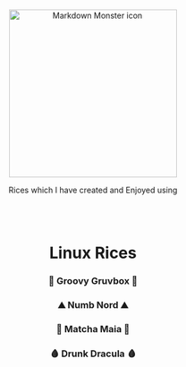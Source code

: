 <br>
<p align="center">
<img src="Shibui-Dotfiles.png" height="300px" width="300px"
     alt="Markdown Monster icon"/>
     <br>
</p>
<p align="center">
Rices which I have created and Enjoyed using
     </p>
<br>
<br>
<h1 align="center">Linux Rices</h1>
<h3 align="center">🏺 Groovy Gruvbox 🏺</h3>
<h3 align="center">⛰️ Numb Nord ⛰️</h3>
<h3 align="center">🍵 Matcha Maia 🍵</h3>
<h3 align="center">🩸 Drunk Dracula 🩸 </h3>

